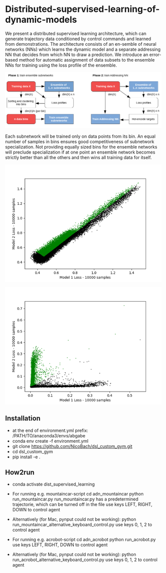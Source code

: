 # Distributed-supervised-learning-of-dynamic-models 

We  present  a  distributed  supervised  learning  architecture, which  can  generate  trajectory  data  conditioned  by  control  commands and  learned  from  demonstrations.  The  architecture  consists  of  an  en-semble of neural networks (NNs) which learns the dynamic model and a separate addressing NN that decides from which NN to draw a prediction. We introduce an error-based method for automatic assignment of data subsets to the ensemble NNs for training using the loss profile of the ensemble.

![training](https://github.com/NicoBach/distributed-dynamics-model/blob/master/pictures/image-train.png)


 Each subnetwork will be trained only on data points from its bin. An equal number of samples in bins ensures good competitiveness of  subnetwork  specialization.  Not  providing  equally  sized  bins  for  the  ensemble  networks  will  preclude  specialization  if  at  one  point  an  ensemble  network becomes strictly better than all the others and then wins all training data for itself.
 
![2d-lossspace-before-training](https://github.com/NicoBach/distributed-dynamics-model/blob/master/pictures/image-ls1.png)

![2d-lossspace-after-training](https://github.com/NicoBach/distributed-dynamics-model/blob/master/pictures/image-ls2.png)



## Installation
  
  - at the end of environment.yml prefix: /PATH/TO/anaconda3/envs/abgabe
  - conda env create -f environment.yml
  - git clone https://github.com/NicoBach/dsl_custom_gym.git
  - cd dsl_custom_gym
  - pip install -e .

## How2run
  
  - conda activate dist_supervised_learning
  - For running e.g. mountaincar-script
       cd adn_mountaincar
       python run_mountaincar.py
       run_mountaincar.py has a predetermined trajectorie,
       which can be turned off in the file
       use keys LEFT, RIGHT, DOWN to control agent
   - Alternatively (for Mac, pynput could not be working):
       python run_mountaincar_alternative_keyboard_control.py
       use keys 0, 1, 2 to control agent

  - For running e.g. acrobot-script
       cd adn_acrobot
       python run_acrobot.py
       use keys LEFT, RIGHT, DOWN to control agent
   - Alternatively (for Mac, pynput could not be working):
       python run_acrobot_alternative_keyboard_control.py
       use keys 0, 1, 2 to control agent




